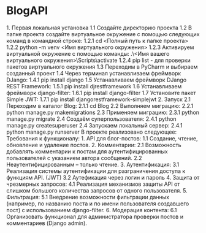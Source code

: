 <h1>BlogAPI</h1>
1. Первая локальная установка
  1.1 Cоздайте директорию проекта
  1.2 В папке проекта создайте виртуальное окружение c помощью следующих команд в командной строке:
     1.2.1 cd <Полный путь к папке проекта>
     1.2.2 python -m venv <Имя виртуального окружения>
     1.2.3 Активируем виртуальной окружение с помощью команды:
           .\<Имя вашего виртуального окружения>\Scripts\activate
     1.2.4 pip list - для проверки пакетов виртуального окружения
  1.3 Переходим в PyCharm и выбираем созданный проект
  1.4 Через терминал устанавливаем фреймворк DJango:
     1.4.1 pip install django
  1.5 Устанавливаем фреймворк DJango REST Framework:
     1.5.1 pip install djrestframework
  1.6 Устанавливаем фреймворк django-filter:
     1.6.1 pip install django-filter
  1.7 Установите пакет Simple JWT:
     1.7.1 pip install djangorestframework-simplejwt
2. Запуск
   2.1 Переходим в каталог Blog:
      2.1.1 cd Blog
   2.2 Выполняем миграцию:
      2.2.1 python manage.py makemigrations
   2.3 Применяем миграцию:
      2.3.1 python manage.py migrate
   2.4 Создаём суперпользователя:
      2.4.1 python manage.py createsuperuser
   2.4 Запускаем локальный сервер:
      2.4.1 python manage.py runserver
В проекте реализовано следующее:
Требования к функционалу:
1. API для блог-постов:
  1.1 Создание, чтение, обновление и удаление постов.
2. Комментарии:
  2.1 Возможность добавлять комментарии к постам для аутентифицированных пользователей с указанием автора сообщений.
  2.2 Неаутентифицированным – только чтение.
3. Аутентификация:
  3.1 Реализация системы аутентификации для разграничения доступа к функциям API. (JWT)
  3.2 Аутефикация через логин и пароль
4. Защита от чрезмерных запросов:
  4.1 Реализация механизмов защиты API от слишком большого количества запросов от одного пользователя.
5. Фильтрация:
  5.1 Внедрение возможности фильтрации данных (например, по названию поста и по имени пользователя создавшего пост) с использованием django-filter.
6. Модерация контента:
  6.1 Организовать функционал для администратора проверки постов и комментариев (Django admin).
